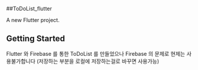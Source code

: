 ##ToDoList_flutter

A new Flutter project.

## Getting Started

Flutter 와 Firebase 를 통한 ToDoList 를 만들었으나 Firebase 의 문제로 현제는 사용불가합니다 (저장하는 부분을 로컬에 저장하는걸로 바꾸면 사용가능)
